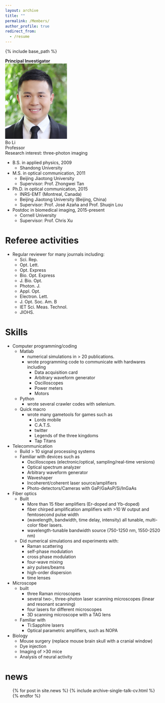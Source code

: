 ```yaml
---
layout: archive
title: ""
permalink: /Members/
author_profile: true
redirect_from:
  - /resume
---
```


{% include base_path %}

**Principal Investigator**
<br/><img src='/images/IMG_4123.jpg' width='200'><br/>
Bo Li<br/>
Professor<br/>
Research interest: three-photon imaging<br/>







* B.S. in applied physics, 2009
  * Shandong University
* M.S. in optical communication, 2011
  * Beijing Jiaotong University
  * Supervisor: Prof. Zhongwei Tan
* Ph.D. in optical communication, 2015
  * INRS-EMT (Montreal, Canada)
  * Beijing Jiaotong University (Beijing, China)
  * Supervisor: Prof. José Azaña and Prof. Shuqin Lou
* Postdoc in biomedical imaging, 2015-present
  * Cornell University
  * Supervisor: Prof. Chris Xu

Referee activities
======
* Regular reviewer for many journals including:
  * Sci. Rep.
  * Opt. Lett.
  * Opt. Express
  * Bio. Opt. Express
  * J. Bio. Opt.
  * Photon. J.
  * Appl. Opt.
  * Electron. Lett.
  * J. Opt. Soc. Am. B
  * IET Sci. Meas. Technol.
  * JIOHS.

Skills
======
* Computer programming/coding
  * Matlab
    * numerical simulations in > 20 publications.
    * wrote programming code to communicate with hardwares including
      * Data acquisition card
      * Arbitrary waveform generator
      * Oscilloscopes
      * Power meters
      * Motors
  * Python
    * wrote several crawler codes with selenium.
  * Quick macro
    * wrote many gametools for games such as
      * Lords mobile
      * C.A.T.S.
      * twitter
      * Legends of the three kingdoms
      * Tap Titans
* Telecommunication
  * Build > 10 signal processing systems
  * Familiar with devices such as
    * Oscilloscopes (electronic/optical, sampling/real-time versions)
    * Optical spectrum analyzer
    * Arbitrary waveform generator
    * Waveshaper
    * Incoherent/coherent laser source/amplifiers
    * Photo-detectors/Cameras with GaP/GaAsP/Si/InGaAs
* Fiber optics
  * Built
    * More than 15 fiber amplifiers (Er-doped and Yb-doped)
    * fiber chirped amplification amplifiers with >10 W output and femtosecond pulse width
    * (wavelength, bandwidth, time delay, intensity) all tunable, multi-color fiber lasers.
    * wavelength-tunable bandwidth source (750-1250 nm, 1550-2520 nm)
  * Did numerical simulations and experiments with:
    * Raman scattering
    * self-phase modulation
    * cross phase modulation
    * four-wave mixing
    * airy pulses/beams
    * high-order dispersion
    * time lenses
* Microscope
  * built
    * three Raman microscopes
    * several two-, three-photon laser scanning microscopes (linear and resonant scanning)
    * four lasers for different microscopes
    * 3D scanning microscope with a TAG lens
  * Familiar with
    * Ti:Sapphire lasers
    * Optical parametric amplifiers, such as NOPA
* Biology
  * Mouse surgery (replace mouse brain skull with a cranial window)
  * Dye injection
  * Imaging of >30 mice
  * Analysis of neural activity


news
======
  <ul>{% for post in site.news %}
    {% include archive-single-talk-cv.html %}
  {% endfor %}</ul>
